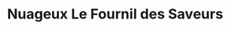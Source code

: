 ---
title: "Nuageux Le Fournil des Saveurs"
url: /auterive/nuageux-le-fournil-des-saveurs/
shop: boulangerie
---
